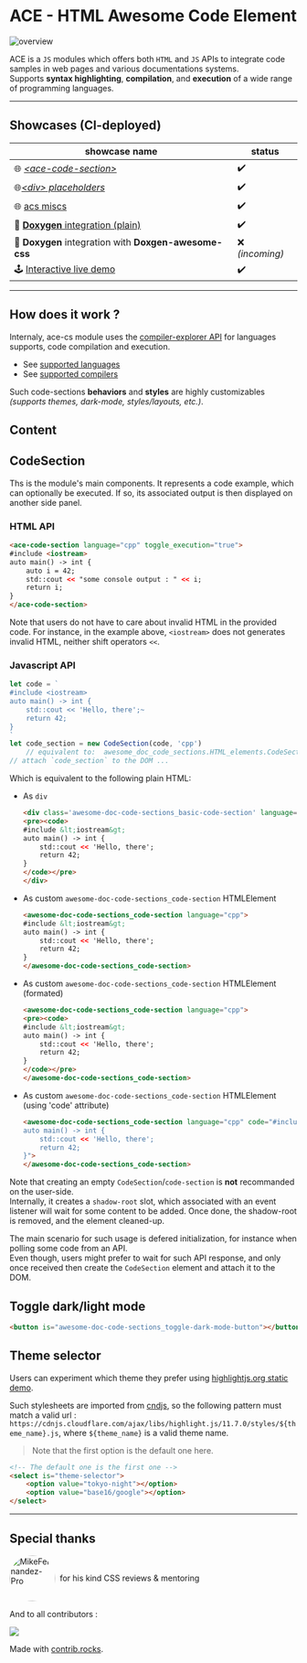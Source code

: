 # **ACE** - HTML **A**wesome **C**ode **E**lement

<!-- TODO: replace with gif -->

![overview](https://raw.githubusercontent.com/GuillaumeDua/awesome-code-element/main/docs/images/simple_test_output.JPG)

ACE is a `JS` modules which offers both `HTML` and `JS` APIs to integrate code samples in web pages and various documentations systems.  
Supports **syntax highlighting**, **compilation**, and **execution** of a wide range of programming languages.

---

## Showcases (CI-deployed)

| showcase name | status |
|-|-|
| 🌐 [*\<ace-code-section\>*](https://guillaumedua.github.io/awesome-code-element/showcase/ace_code_section/)          | ✔️ |
| 🌐[*\<div\> placeholders*](https://guillaumedua.github.io/awesome-code-element/showcase/html_divs_placeholders/)     | ✔️ |
| 🌐 [acs miscs](https://guillaumedua.github.io/awesome-code-element/showcase/misc/)                                   | ✔️ |
| 🔌 [**Doxygen** integration (plain)](https://guillaumedua.github.io/awesome-code-element/showcase/using_doxygen/output/md_docs_showcase_using_doxygen_index.html) | ✔️ |
| 🔌 **Doxygen** integration with **Doxgen-awesome-css** | ❌ *(incoming)* |
| 🕹️ [Interactive live demo](https://guillaumedua.github.io/awesome-code-element/showcase/live_demo/)  | ✔️ |

---

<!-- TODO: iframe showcase subset here ? -->
<!-- TODO: integrate ace-cs elements that best demonstrates standard usage -->

<!--
- bindings
- html structure/hierarchy
- thanks to hljs, compiler-explorer
-->

## How does it work ?

Internaly, ace-cs module uses the [compiler-explorer API](https://github.com/compiler-explorer/compiler-explorer/blob/main/docs/API.md) for languages supports, code compilation and execution.

- See [supported languages](https://godbolt.org/api/languages)
- See [supported compilers](https://godbolt.org/api/compilers)

Such code-sections **behaviors** and **styles** are highly customizables *(supports themes, dark-mode, styles/layouts, etc.)*.

## Content

## CodeSection

Ths is the module's main components. It represents a code example, which can optionally be executed. If so, its associated output is then displayed on another side panel.

### HTML API

```html
<ace-code-section language="cpp" toggle_execution="true">
#include <iostream>
auto main() -> int {
    auto i = 42;
    std::cout << "some console output : " << i;
    return i;
}                       
</ace-code-section>
```

Note that users do not have to care about invalid HTML in the provided code. For instance, in the example above, `<iostream>` does not generates invalid HTML, neither shift operators `<<`.

### Javascript API

```js
let code = `
#include <iostream>
auto main() -> int {
    std::cout << 'Hello, there';~
    return 42;
}
`
let code_section = new CodeSection(code, 'cpp')
    // equivalent to:  awesome_doc_code_sections.HTML_elements.CodeSection
// attach `code_section` to the DOM ...
```

Which is equivalent to the following plain HTML:

- As `div`

    ```html
    <div class='awesome-doc-code-sections_basic-code-section' language="cpp">
    <pre><code>
    #include &lt;iostream&gt;
    auto main() -> int {
        std::cout << 'Hello, there';
        return 42;
    }
    </code></pre>
    </div>
    ```

- As custom `awesome-doc-code-sections_code-section` HTMLElement

    ```html
    <awesome-doc-code-sections_code-section language="cpp">
    #include &lt;iostream&gt;
    auto main() -> int {
        std::cout << 'Hello, there';
        return 42;
    }
    </awesome-doc-code-sections_code-section>
    ```

- As custom `awesome-doc-code-sections_code-section` HTMLElement (formated)

    ```html
    <awesome-doc-code-sections_code-section language="cpp">
    <pre><code>
    #include &lt;iostream&gt;
    auto main() -> int {
        std::cout << 'Hello, there';
        return 42;
    }
    </code></pre>
    </awesome-doc-code-sections_code-section>
    ```

- As custom `awesome-doc-code-sections_code-section` HTMLElement (using 'code' attribute)

    ```html
    <awesome-doc-code-sections_code-section language="cpp" code="#include <iostream>
    auto main() -> int {
        std::cout << 'Hello, there';
        return 42;
    }">
    </awesome-doc-code-sections_code-section>
    ```

Note that creating an empty `CodeSection`/`code-section` is **not** recommanded on the user-side.  
Internally, it creates a `shadow-root` slot, which associated with an event listener will wait for some content to be added. Once done, the shadow-root is removed, and the element cleaned-up.  

The main scenario for such usage is defered initialization, for instance when polling some code from an API.  
Even though, users might prefer to wait for such API response, and only once received then create the `CodeSection` element and attach it to the DOM.

## Toggle dark/light mode

```html
<button is="awesome-doc-code-sections_toggle-dark-mode-button"></button>
```

## Theme selector

Users can experiment which theme they prefer using [highlightjs.org static demo](https://highlightjs.org/static/demo/).

Such stylesheets are imported from [cndjs](https://cdnjs.com/libraries/highlight.js), so the following pattern must match a valid url : `https://cdnjs.cloudflare.com/ajax/libs/highlight.js/11.7.0/styles/${theme_name}.js`, where `${theme_name}` is a valid theme name.

> Note that the first option is the default one here.

```html
<!-- The default one is the first one -->
<select is="theme-selector">
    <option value="tokyo-night"></option>
    <option value="base16/google"></option>
</select>
```

---

## Special thanks

<div style="display:flex; align-items: center;">
    <a href="https://github.com/MikeFernandez-Pro">
        <img src='https://avatars.githubusercontent.com/u/79382274' style="object-fit: cover; border-radius: 50%; width: 80px;" title="MikeFernandez-Pro"/>
    </a> &nbsp; for his kind CSS reviews & mentoring
</div>

And to all contributors :

<a href="https://github.com/GuillaumeDua/awesome-doc-code-sections/graphs/contributors">
  <img src="https://contrib.rocks/image?repo=GuillaumeDua/awesome-doc-code-sections" />
</a>

Made with [contrib.rocks](https://contrib.rocks).
